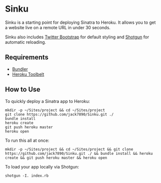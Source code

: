 # Sinku

Sinku is a starting point for deploying Sinatra to Heroku.  It allows you to get a website live on a remote URL in under 30 seconds.

Sinku also includes [Twitter Bootstrap](https://github.com/twbs/bootstrap) for default styling and [Shotgun](https://github.com/rtomayko/shotgun) for automatic reloading.

## Requirements
* [Bundler](http://bundler.io/)
* [Heroku Toolbelt](https://toolbelt.heroku.com/)

## How to Use

To quickly deploy a Sinatra app to Heroku:

```
mkdir -p ~/Sites/project && cd ~/Sites/project
git clone https://github.com/jack7890/Sinku.git ./
bundle install
heroku create
git push heroku master
heroku open
```

To run this all at once:

```
mkdir -p ~/Sites/project && cd ~/Sites/project && git clone https://github.com/jack7890/Sinku.git ./ && bundle install && heroku create && git push heroku master && heroku open
```

To load your app locally via Shotgun:

```
shotgun -I. index.rb
```
